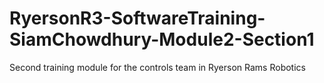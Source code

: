 # RyersonR3-SoftwareTraining-SiamChowdhury-Module2-Section1
 Second training module for the controls team in Ryerson Rams Robotics
